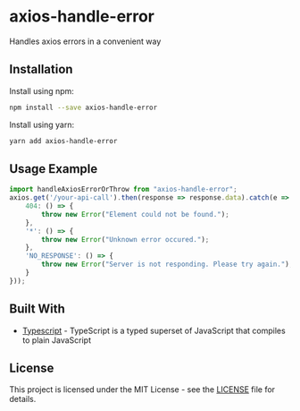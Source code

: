 # axios-handle-error

Handles axios errors in a convenient way

## Installation

Install using npm:

```sh
npm install --save axios-handle-error
```

Install using yarn:

```sh
yarn add axios-handle-error
```

## Usage Example

```ts
import handleAxiosErrorOrThrow from "axios-handle-error";
axios.get('/your-api-call').then(response => response.data).catch(e => handleAxiosErrorOrThrow(e, {
    404: () => {
        throw new Error("Element could not be found.");
    },
    '*': () => {
        throw new Error("Unknown error occured.");
    },
    'NO_RESPONSE': () => {
        throw new Error("Server is not responding. Please try again.");
    }
}));
```

## Built With

* [Typescript](https://www.typescriptlang.org/) - TypeScript is a typed superset of JavaScript that compiles to plain JavaScript

## License

This project is licensed under the MIT License - see the [LICENSE](LICENSE) file for details.